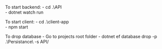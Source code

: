 To start backend:
    - cd .\API\
    - dotnet watch run

To start client:
    - cd .\client-app\
    - npm start

To drop database
    - Go to projects root folder
    - dotnet ef database drop -p .\Persistance\ -s API/
